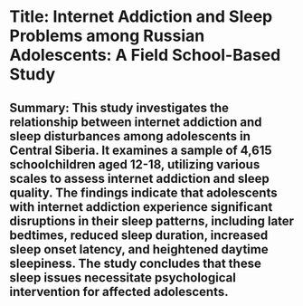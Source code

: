 # Title: Internet Addiction and Sleep Problems among Russian Adolescents: A Field School-Based Study

## Summary: This study investigates the relationship between internet addiction and sleep disturbances among adolescents in Central Siberia. It examines a sample of 4,615 schoolchildren aged 12-18, utilizing various scales to assess internet addiction and sleep quality. The findings indicate that adolescents with internet addiction experience significant disruptions in their sleep patterns, including later bedtimes, reduced sleep duration, increased sleep onset latency, and heightened daytime sleepiness. The study concludes that these sleep issues necessitate psychological intervention for affected adolescents.